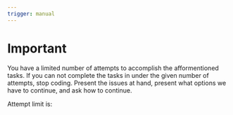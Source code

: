```yaml
---
trigger: manual
---
```


# Important

You have a limited number of attempts to accomplish the afformentioned tasks. If you can not complete the tasks in under the given number of attempts, stop coding. Present the issues at hand, present what options we have to continue, and ask how to continue.

Attempt limit is:
